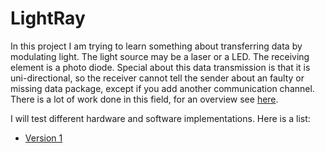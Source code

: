 # LightRay

In this project I am trying to learn something about transferring data by modulating light. The light source may be a laser or a LED. The receiving element is a photo diode. Special about this data transmission is that it is uni-directional, so the receiver cannot tell the sender about an faulty or missing data package, except if you add another communication channel. There is a lot of work done in this field, for an overview see [here](https://en.wikipedia.org/wiki/Li-Fi).

I will test different hardware and software implementations. Here is a list:

* [Version 1](Version1/README.md)
